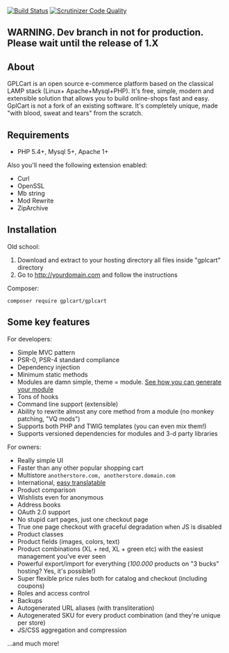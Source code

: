 [![Build Status](https://scrutinizer-ci.com/g/gplcart/gplcart/badges/build.png?b=dev)](https://scrutinizer-ci.com/g/gplcart/gplcart/build-status/dev)
[![Scrutinizer Code Quality](https://scrutinizer-ci.com/g/gplcart/gplcart/badges/quality-score.png?b=dev)](https://scrutinizer-ci.com/g/gplcart/gplcart/?branch=dev)

## WARNING. Dev branch in not for production. Please wait until the release of 1.X ##

## About ##
GPLCart is an open source e-commerce platform based on the classical LAMP stack (Linux+ Apache+Mysql+PHP). It's free, simple, modern and extensible solution that allows you to build online-shops fast and easy. GplCart is not a fork of an existing software. It's completely unique, made "with blood, sweat and tears" from the scratch.

## Requirements ##

- PHP 5.4+, Mysql 5+, Apache 1+

Also you'll need the following extension enabled:

- Curl
- OpenSSL
- Mb string
- Mod Rewrite
- ZipArchive

## Installation ##

Old school:

1. Download and extract to your hosting directory all files inside "gplcart" directory
2. Go to http://yourdomain.com and follow the instructions

Composer:

    composer require gplcart/gplcart

## Some key features ##

For developers:

- Simple MVC pattern
- PSR-0, PSR-4 standard compliance
- Dependency injection
- Minimum static methods
- Modules are damn simple, theme = module. [See how you can generate your module](https://github.com/gplcart/skeleton)
- Tons of hooks
- Command line support (extensible)
- Ability to rewrite almost any core method from a module (no monkey patching, "VQ mods")
- Supports both PHP and TWIG templates (you can even mix them!)
- Supports versioned dependencies for modules and 3-d party libraries

For owners:

- Really simple UI
- Faster than any other popular shopping cart
- Multistore `anotherstore.com, anotherstore.domain.com`
- International, [easy translatable](https://github.com/gplcart/extractor)
- Product comparison
- Wishlists even for anonymous
- Address books
- OAuth 2.0 support
- No stupid cart pages, just one checkout page
- True one page checkout with graceful degradation when JS is disabled
- Product classes
- Product fields (images, colors, text)
- Product combinations (XL + red, XL + green etc) with the easiest management you've ever seen
- Powerful export/import for everything (*100.000* products on "3 bucks" hosting? Yes, it's possible!)
- Super flexible price rules both for catalog and checkout (including coupons)
- Roles and access control
- Backups
- Autogenerated URL aliases (with transliteration)
- Autogenerated SKU for every product combination (and they're unique per store)
- JS/CSS aggregation and compression

...and much more!
